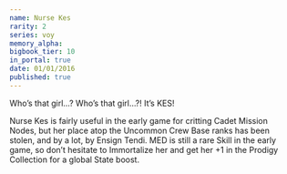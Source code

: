 ```yaml
---
name: Nurse Kes
rarity: 2
series: voy
memory_alpha:
bigbook_tier: 10
in_portal: true
date: 01/01/2016
published: true
---
```


Who’s that girl…? Who’s that girl…?! It’s KES!

Nurse Kes is fairly useful in the early game for critting Cadet Mission Nodes, but her place atop the Uncommon Crew Base ranks has been stolen, and by a lot, by Ensign Tendi. MED is still a rare Skill in the early game, so don’t hesitate to Immortalize her and get her +1 in the Prodigy Collection for a global State boost.

